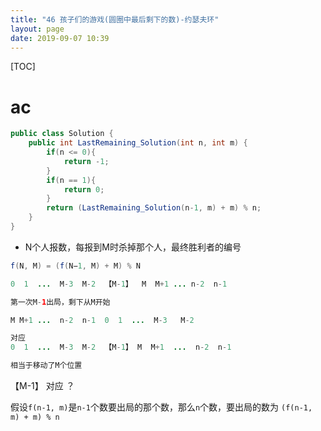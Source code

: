 ```yaml
---
title: "46 孩子们的游戏(圆圈中最后剩下的数)-约瑟夫环"
layout: page
date: 2019-09-07 10:39
---
```


[TOC]

# ac

```java
public class Solution {
    public int LastRemaining_Solution(int n, int m) {
        if(n <= 0){
            return -1;
        }
        if(n == 1){
            return 0;
        }
        return (LastRemaining_Solution(n-1, m) + m) % n;
    }
}
```

* N个人报数，每报到M时杀掉那个人，最终胜利者的编号

```java
f(N, M) = (f(N−1, M) + M) % N
```

```java
0  1  ...  M-3  M-2  【M-1】  M  M+1 ... n-2  n-1

第一次M-1出局，剩下从M开始

M M+1 ...  n-2  n-1  0  1  ...  M-3   M-2

对应
0  1  ...  M-3  M-2  【M-1】 M  M+1  ...  n-2  n-1

相当于移动了M个位置
```

【M-1】 对应 ？

假设`f(n-1, m)`是`n-1`个数要出局的那个数，那么`n`个数，要出局的数为
`(f(n-1, m) + m) % n`
